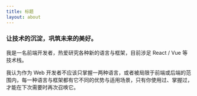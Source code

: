 ```yaml
---
title: 标题
layout: about
---
```


### 让技术的沉淀，巩筑未来的美好。

<P>我是一名前端开发者，热爱研究各种新的语言与框架，目前涉足  React / Vue 等技术栈。</P>

<p>我认为作为 Web 开发者不应该只掌握一两种语言，或者被局限于前端或后端的范围内，每一种语言与框架都有它不同的优势与适用场景，只有你使用过、掌握过，才能在下次需要时再次召唤它。</p>
